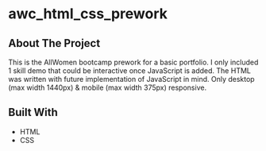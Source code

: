 # awc_html_css_prework

## About The Project

This is the AllWomen bootcamp prework for a basic portfolio. I only included 1 skill demo that could be interactive once JavaScript is added. The HTML was written with future implementation of JavaScript in mind. Only desktop (max width 1440px) & mobile (max width 375px) responsive.

## Built With

* HTML
* CSS
